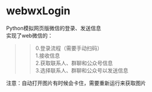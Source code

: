 # webwxLogin
 Python模拟网页版微信的登录、发送信息  
实现了web微信的：  
>>0.登录流程（需要手动扫码）  
  1.接收信息  
  2.获取联系人、群聊和公众号信息  
  3.选择联系人、群聊和公众号以发送信息  
  
注意：自动打开图片有时候会卡住，需要重新运行来获取图片  
